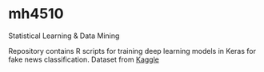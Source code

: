 # mh4510
Statistical Learning &amp; Data Mining

Repository contains R scripts for training deep learning models in Keras for fake news classification. Dataset from [Kaggle](https://www.kaggle.com/clmentbisaillon/fake-and-real-news-dataset) 
